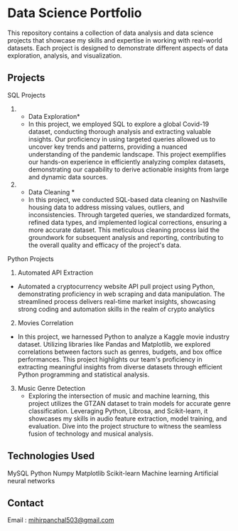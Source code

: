 # Data Science Portfolio

This repository contains a collection of data analysis and data science projects that showcase my skills and expertise in working with real-world datasets. Each project is designed to demonstrate different aspects of data exploration, analysis, and visualization.

## Projects

SQL Projects
1. * Data Exploration*
   - In this project, we employed SQL to explore a global Covid-19 dataset, conducting thorough analysis and extracting valuable insights. Our proficiency in using targeted queries allowed us to uncover key trends and patterns, providing a nuanced understanding of the pandemic landscape. This project exemplifies our hands-on experience in efficiently analyzing complex datasets, demonstrating our capability to derive actionable insights from large and dynamic data sources.

2. * Data Cleaning *
   - In this project, we conducted SQL-based data cleaning on Nashville housing data to address missing values, outliers, and inconsistencies. Through targeted queries, we standardized formats, refined data types, and implemented logical corrections, ensuring a more accurate dataset. This meticulous cleaning process laid the groundwork for subsequent analysis and reporting, contributing to the overall quality and efficacy of the project's data.
  
  
Python Projects

1.  Automated API Extraction 
   - Automated a cryptocurrency website API pull project using Python, demonstrating proficiency in web scraping and data manipulation. The streamlined process delivers real-time market insights, showcasing strong coding and automation skills in the realm of crypto analytics
2.  Movies Correlation  
   - In this project, we harnessed Python to analyze a Kaggle movie industry dataset. Utilizing libraries like Pandas and Matplotlib, we explored correlations between factors such as genres, budgets, and box office performances. This project highlights our team's proficiency in extracting meaningful insights from diverse datasets through efficient Python programming and statistical analysis.
3. Music Genre Detection 
   - Exploring the intersection of music and machine learning, this project utilizes the GTZAN dataset to train models for accurate genre classification. Leveraging Python, Librosa, and Scikit-learn, it showcases my skills in audio feature extraction, model training, and evaluation. Dive into the project structure to witness the seamless fusion of technology and musical analysis.    

## Technologies Used

MySQL
Python
Numpy
Matplotlib
Scikit-learn
Machine learning 
Artificial neural networks

## Contact

Email : mihirpanchal503@gmail.com  

